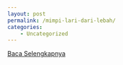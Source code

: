 ```yaml
---
layout: post
permalink: /mimpi-lari-dari-lebah/
categories:
    - Uncategorized
---
```


[Baca Selengkapnya](/10)